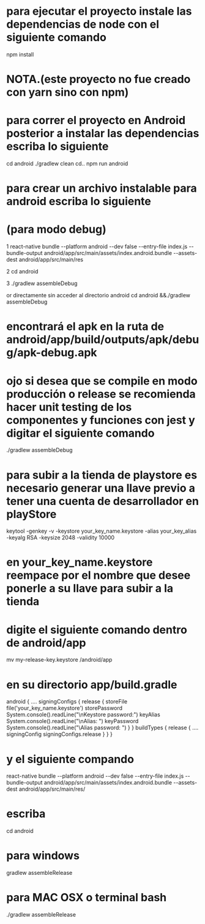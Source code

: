 # para ejecutar el proyecto instale las dependencias de node con el siguiente comando

npm install

# NOTA.(este proyecto no fue creado con yarn sino con npm)


# para correr el proyecto en Android posterior a instalar las dependencias escriba lo siguiente

cd android
./gradlew clean
cd..
npm run android

# para crear un archivo instalable para android escriba lo siguiente

# (para modo debug) 

1
react-native bundle --platform android --dev false --entry-file index.js --bundle-output android/app/src/main/assets/index.android.bundle --assets-dest android/app/src/main/res

2
cd android

3
./gradlew assembleDebug

or directamente sin acceder al directorio android
cd android &&./gradlew assembleDebug

# encontrará el apk en la ruta de android/app/build/outputs/apk/debug/apk-debug.apk

# ojo si desea que se compile en modo producción o release se recomienda hacer unit testing de los componentes y funciones con jest y digitar el siguiente comando

./gradlew assembleDebug

# para subir a la tienda de playstore es necesario generar una llave previo a tener una cuenta de desarrollador en playStore

keytool -genkey -v -keystore your_key_name.keystore -alias your_key_alias -keyalg RSA -keysize 2048 -validity 10000

# en your_key_name.keystore reempace por el nombre que desee ponerle a su llave para subir a la tienda

# digite el siguiente comando dentro de android/app

mv my-release-key.keystore /android/app

# en su directorio app/build.gradle

android {
....
  signingConfigs {
    release {
        storeFile file('your_key_name.keystore')
        storePassword System.console().readLine("\nKeystore password:")
        keyAlias System.console().readLine("\nAlias: ")
        keyPassword System.console().readLine("\Alias password: ")
    }
  }
  buildTypes {
    release {
      ....
      signingConfig signingConfigs.release
    }
  }
}

# y el siguiente compando

react-native bundle --platform android --dev false --entry-file index.js --bundle-output android/app/src/main/assets/index.android.bundle 
--assets-dest android/app/src/main/res/


# escriba

cd android
# para windows

gradlew assembleRelease

# para MAC OSX o terminal bash

./gradlew assembleRelease